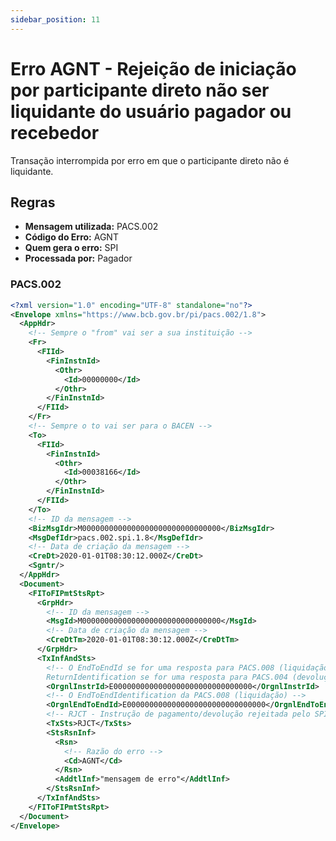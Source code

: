 ```yaml
---
sidebar_position: 11
---
```


# Erro AGNT - Rejeição de iniciação por participante direto não ser liquidante do usuário pagador ou recebedor

Transação interrompida por erro em que o participante direto não é liquidante.

## Regras

- **Mensagem utilizada:** PACS.002
- **Código do Erro:** AGNT
- **Quem gera o erro:** SPI
- **Processada por:** Pagador

### PACS.002

```xml
<?xml version="1.0" encoding="UTF-8" standalone="no"?>
<Envelope xmlns="https://www.bcb.gov.br/pi/pacs.002/1.8">
  <AppHdr>
    <!-- Sempre o "from" vai ser a sua instituição -->
    <Fr>
      <FIId>
        <FinInstnId>
          <Othr>
            <Id>00000000</Id>
          </Othr>
        </FinInstnId>
      </FIId>
    </Fr>
    <!-- Sempre o to vai ser para o BACEN -->
    <To>
      <FIId>
        <FinInstnId>
          <Othr>
            <Id>00038166</Id>
          </Othr>
        </FinInstnId>
      </FIId>
    </To>
    <!-- ID da mensagem -->
    <BizMsgIdr>M0000000000000000000000000000000</BizMsgIdr>
    <MsgDefIdr>pacs.002.spi.1.8</MsgDefIdr>
    <!-- Data de criação da mensagem -->
    <CreDt>2020-01-01T08:30:12.000Z</CreDt>
    <Sgntr/>
  </AppHdr>
  <Document>
    <FIToFIPmtStsRpt>
      <GrpHdr>
        <!-- ID da mensagem -->
        <MsgId>M0000000000000000000000000000000</MsgId>
        <!-- Data de criação da mensagem -->
        <CreDtTm>2020-01-01T08:30:12.000Z</CreDtTm>
      </GrpHdr>
      <TxInfAndSts>
        <!-- O EndToEndId se for uma resposta para PACS.008 (liquidação) ou
        ReturnIdentification se for uma resposta para PACS.004 (devolução)  -->
        <OrgnlInstrId>E0000000000000000000000000000000</OrgnlInstrId>
        <!-- O EndToEndIdentification da PACS.008 (liquidação) -->
        <OrgnlEndToEndId>E0000000000000000000000000000000</OrgnlEndToEndId>
        <!-- RJCT - Instrução de pagamento/devolução rejeitada pelo SPI / participante do usuário recebedor por erro de negócio  -->
        <TxSts>RJCT</TxSts>
        <StsRsnInf>	
          <Rsn>
            <!-- Razão do erro -->
            <Cd>AGNT</Cd>
          </Rsn>
          <AddtlInf>"mensagem de erro"</AddtlInf>
        </StsRsnInf>	
      </TxInfAndSts>
    </FIToFIPmtStsRpt>
  </Document>
</Envelope>
```